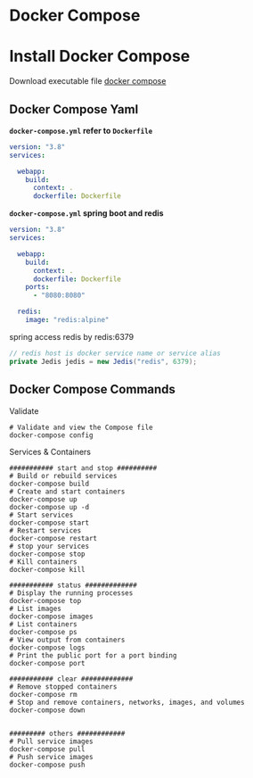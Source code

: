 # Docker Compose

# Install Docker Compose

Download executable file [docker compose](https://docs.docker.com/compose/install/#alternative-install-options)



## Docker Compose Yaml

**`docker-compose.yml` refer to `Dockerfile`**

```yaml
version: "3.8"
services:

  webapp:
    build:
      context: .
      dockerfile: Dockerfile
```

**`docker-compose.yml` spring boot  and redis**

```yaml
version: "3.8"
services:

  webapp:
    build:
      context: .
      dockerfile: Dockerfile
    ports:
      - "8080:8080"

  redis:
    image: "redis:alpine"
```

spring access redis by redis:6379

```java
// redis host is docker service name or service alias
private Jedis jedis = new Jedis("redis", 6379);
```



## Docker Compose Commands

Validate 

```shell
# Validate and view the Compose file
docker-compose config
```

Services & Containers

```shell
########### start and stop ##########
# Build or rebuild services
docker-compose build
# Create and start containers
docker-compose up
docker-compose up -d
# Start services
docker-compose start
# Restart services
docker-compose restart
# stop your services
docker-compose stop
# Kill containers
docker-compose kill

########### status #############
# Display the running processes
docker-compose top
# List images
docker-compose images
# List containers
docker-compose ps
# View output from containers
docker-compose logs
# Print the public port for a port binding
docker-compose port

########### clear #############
# Remove stopped containers
docker-compose rm
# Stop and remove containers, networks, images, and volumes
docker-compose down


######### others ############
# Pull service images
docker-compose pull
# Push service images
docker-compose push
```

